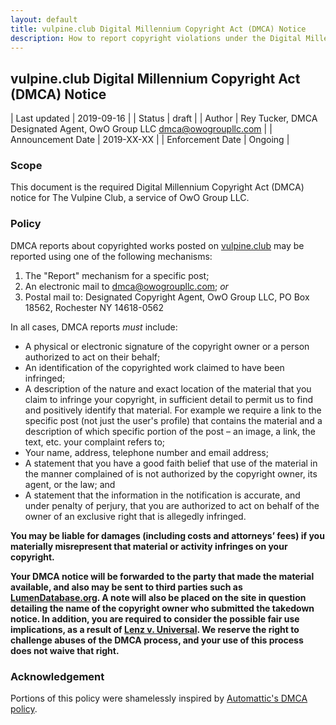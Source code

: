 ```yaml
---
layout: default
title: vulpine.club Digital Millennium Copyright Act (DMCA) Notice
description: How to report copyright violations under the Digital Millennium Copyright Act
---
```


## vulpine.club Digital Millennium Copyright Act (DMCA) Notice

| Last updated          | 2019-09-16 |
| Status                | draft |
| Author                | Rey Tucker, DMCA Designated Agent, OwO Group LLC <dmca@owogroupllc.com> |
| Announcement Date     | 2019-XX-XX |
| Enforcement Date      | Ongoing |

### Scope
This document is the required Digital Millennium Copyright Act (DMCA) notice for The Vulpine Club, a service of OwO Group LLC.

### Policy
DMCA reports about copyrighted works posted on [vulpine.club](https://vulpine.club/) may be reported using one of the following mechanisms:

1. The "Report" mechanism for a specific post;
2. An electronic mail to [dmca@owogroupllc.com](mailto:dmca@owogroupllc.com); *or*
3. Postal mail to: Designated Copyright Agent, OwO Group LLC, PO Box 18562, Rochester NY 14618-0562

In all cases, DMCA reports *must* include:

* A physical or electronic signature of the copyright owner or a person authorized to act on their behalf;
* An identification of the copyrighted work claimed to have been infringed;
* A description of the nature and exact location of the material that you claim to infringe your copyright, in sufficient detail to permit us to find and positively identify that material. For example we require a link to the specific post (not just the user's profile) that contains the material and a description of which specific portion of the post – an image, a link, the text, etc. your complaint refers to;
* Your name, address, telephone number and email address;
* A statement that you have a good faith belief that use of the material in the manner complained of is not authorized by the copyright owner, its agent, or the law; and
* A statement that the information in the notification is accurate, and under penalty of perjury, that you are authorized to act on behalf of the owner of an exclusive right that is allegedly infringed.

**You may be liable for damages (including costs and attorneys’ fees) if you materially misrepresent that material or activity infringes on your copyright.**

**Your DMCA notice will be forwarded to the party that made the material available, and also may be sent to third parties such as [LumenDatabase.org](https://lumendatabase.org/). A note will also be placed on the site in question detailing the name of the copyright owner who submitted the takedown notice. In addition, you are required to consider the possible fair use implications, as a result of [Lenz v. Universal](https://www.eff.org/press/releases/important-win-fair-use-dancing-baby-lawsuit). We reserve the right to challenge abuses of the DMCA process, and your use of this process does not waive that right.**

### Acknowledgement
Portions of this policy were shamelessly inspired by [Automattic's DMCA policy](https://automattic.com/dmca-notice/).
